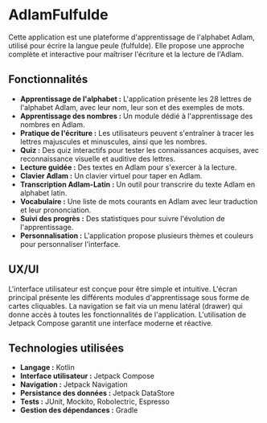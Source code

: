 # AdlamFulfulde

Cette application est une plateforme d'apprentissage de l'alphabet Adlam, utilisé pour écrire la langue peule (fulfulde). Elle propose une approche complète et interactive pour maîtriser l'écriture et la lecture de l'Adlam.

## Fonctionnalités

*   **Apprentissage de l'alphabet :** L'application présente les 28 lettres de l'alphabet Adlam, avec leur nom, leur son et des exemples de mots.
*   **Apprentissage des nombres :** Un module dédié à l'apprentissage des nombres en Adlam.
*   **Pratique de l'écriture :** Les utilisateurs peuvent s'entraîner à tracer les lettres majuscules et minuscules, ainsi que les nombres.
*   **Quiz :** Des quiz interactifs pour tester les connaissances acquises, avec reconnaissance visuelle et auditive des lettres.
*   **Lecture guidée :** Des textes en Adlam pour s'exercer à la lecture.
*   **Clavier Adlam :** Un clavier virtuel pour taper en Adlam.
*   **Transcription Adlam-Latin :** Un outil pour transcrire du texte Adlam en alphabet latin.
*   **Vocabulaire :** Une liste de mots courants en Adlam avec leur traduction et leur prononciation.
*   **Suivi des progrès :** Des statistiques pour suivre l'évolution de l'apprentissage.
*   **Personnalisation :** L'application propose plusieurs thèmes et couleurs pour personnaliser l'interface.

## UX/UI

L'interface utilisateur est conçue pour être simple et intuitive. L'écran principal présente les différents modules d'apprentissage sous forme de cartes cliquables. La navigation se fait via un menu latéral (drawer) qui donne accès à toutes les fonctionnalités de l'application. L'utilisation de Jetpack Compose garantit une interface moderne et réactive.

## Technologies utilisées

*   **Langage :** Kotlin
*   **Interface utilisateur :** Jetpack Compose
*   **Navigation :** Jetpack Navigation
*   **Persistance des données :** Jetpack DataStore
*   **Tests :** JUnit, Mockito, Robolectric, Espresso
*   **Gestion des dépendances :** Gradle
